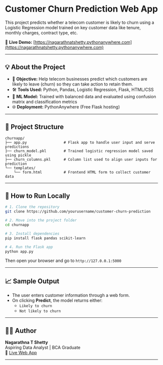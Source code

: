 # Customer Churn Prediction Web App

This project predicts whether a telecom customer is likely to churn using a Logistic Regression model trained on key customer data like tenure, monthly charges, contract type, etc.

🔗 **Live Demo:** [https://nagarathnatshetty.pythonanywhere.com](https://nagarathnatshetty.pythonanywhere.com)

---

## 💡 About the Project

- 🎯 **Objective:** Help telecom businesses predict which customers are likely to leave (churn) so they can take action to retain them.
- 🛠️ **Tools Used:** Python, Pandas, Logistic Regression, Flask, HTML/CSS
- 🧠 **ML Model:** Trained with balanced data and evaluated using confusion matrix and classification metrics
- 🌐 **Deployment:** PythonAnywhere (Free Flask hosting)

---

## 📂 Project Structure

```
churnapp/
├── app.py                 # Flask app to handle user input and serve predictions
├── churn_model.pkl        # Trained logistic regression model saved using pickle
├── churn_columns.pkl      # Column list used to align user inputs for prediction
└── templates/
    └── form.html          # Frontend HTML form to collect customer data
```

---

## 🚀 How to Run Locally

```bash
# 1. Clone the repository
git clone https://github.com/yourusername/customer-churn-prediction

# 2. Move into the project folder
cd churnapp

# 3. Install dependencies
pip install flask pandas scikit-learn

# 4. Run the Flask app
python app.py
```

Then open your browser and go to `http://127.0.0.1:5000`

---

## 📈 Sample Output

- The user enters customer information through a web form.
- On clicking **Predict**, the model returns either:
  - `Likely to churn`
  - `Not likely to churn`

---

## 🙋‍♀️ Author

**Nagarathna T Shetty**  
Aspiring Data Analyst | BCA Graduate  
🔗 [Live Web App](https://nagarathnatshetty.pythonanywhere.com)  

---
